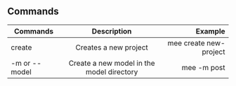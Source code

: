 ## Commands

| Commands      |                Description                |                Example |
| ------------- | :---------------------------------------: | ---------------------: |
| create        |           Creates a new project           | mee create new-project |
| -m or --model | Create a new model in the model directory |            mee -m post |
